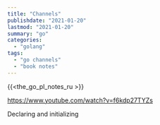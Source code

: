 ```yaml
---
title: "Channels"
publishdate: "2021-01-20"
lastmod: "2021-01-20"
summary: "go"
categories:
  - "golang"
tags:
  - "go channels"
  - "book notes"
---
```


{{<the_go_pl_notes_ru >}}

https://www.youtube.com/watch?v=f6kdp27TYZs

Declaring and initializing